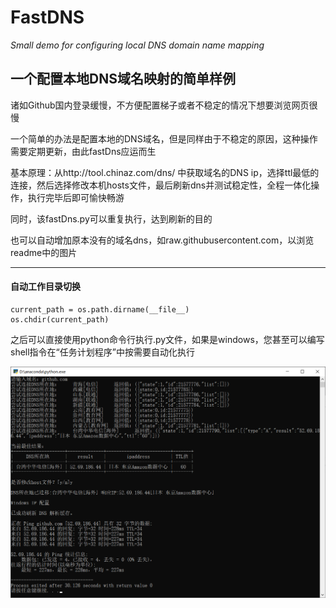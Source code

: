 # FastDNS

*Small demo for configuring local DNS domain name mapping*

## 一个配置本地DNS域名映射的简单样例

诸如Github国内登录缓慢，不方便配置梯子或者不稳定的情况下想要浏览网页很慢

一个简单的办法是配置本地的DNS域名，但是同样由于不稳定的原因，这种操作需要定期更新，由此fastDns应运而生

基本原理：从http://tool.chinaz.com/dns/ 中获取域名的DNS ip，选择ttl最低的连接，然后选择修改本机hosts文件，最后刷新dns并测试稳定性，全程一体化操作，执行完毕后即可愉快畅游

同时，该fastDns.py可以重复执行，达到刷新的目的

也可以自动增加原本没有的域名dns，如raw.githubusercontent.com，以浏览readme中的图片

- - -
#### 自动工作目录切换

<pre><code>current_path = os.path.dirname(__file__)
os.chdir(current_path)
</code></pre>

之后可以直接使用python命令行执行.py文件，如果是windows，您甚至可以编写shell指令在“任务计划程序”中按需要自动化执行

![Image text](https://raw.githubusercontent.com/CandleHouse/FastDNS/master/example.png)
